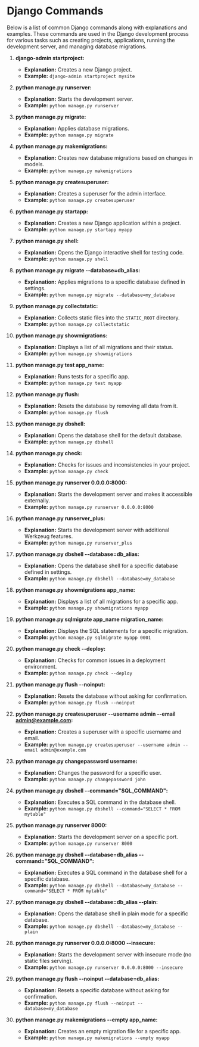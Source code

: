 # Django Commands

Below is a list of common Django commands along with explanations and examples. These commands are used in the Django development process for various tasks such as creating projects, applications, running the development server, and managing database migrations.

1. **django-admin startproject:**
   - **Explanation:** Creates a new Django project.
   - **Example:** `django-admin startproject mysite`

2. **python manage.py runserver:**
   - **Explanation:** Starts the development server.
   - **Example:** `python manage.py runserver`

3. **python manage.py migrate:**
   - **Explanation:** Applies database migrations.
   - **Example:** `python manage.py migrate`

4. **python manage.py makemigrations:**
   - **Explanation:** Creates new database migrations based on changes in models.
   - **Example:** `python manage.py makemigrations`

5. **python manage.py createsuperuser:**
   - **Explanation:** Creates a superuser for the admin interface.
   - **Example:** `python manage.py createsuperuser`

6. **python manage.py startapp:**
   - **Explanation:** Creates a new Django application within a project.
   - **Example:** `python manage.py startapp myapp`

7. **python manage.py shell:**
   - **Explanation:** Opens the Django interactive shell for testing code.
   - **Example:** `python manage.py shell`

8. **python manage.py migrate --database=db_alias:**
   - **Explanation:** Applies migrations to a specific database defined in settings.
   - **Example:** `python manage.py migrate --database=my_database`

9. **python manage.py collectstatic:**
   - **Explanation:** Collects static files into the `STATIC_ROOT` directory.
   - **Example:** `python manage.py collectstatic`

10. **python manage.py showmigrations:**
    - **Explanation:** Displays a list of all migrations and their status.
    - **Example:** `python manage.py showmigrations`

11. **python manage.py test app_name:**
    - **Explanation:** Runs tests for a specific app.
    - **Example:** `python manage.py test myapp`

12. **python manage.py flush:**
    - **Explanation:** Resets the database by removing all data from it.
    - **Example:** `python manage.py flush`

13. **python manage.py dbshell:**
    - **Explanation:** Opens the database shell for the default database.
    - **Example:** `python manage.py dbshell`

14. **python manage.py check:**
    - **Explanation:** Checks for issues and inconsistencies in your project.
    - **Example:** `python manage.py check`

15. **python manage.py runserver 0.0.0.0:8000:**
    - **Explanation:** Starts the development server and makes it accessible externally.
    - **Example:** `python manage.py runserver 0.0.0.0:8000`

16. **python manage.py runserver_plus:**
    - **Explanation:** Starts the development server with additional Werkzeug features.
    - **Example:** `python manage.py runserver_plus`

17. **python manage.py dbshell --database=db_alias:**
    - **Explanation:** Opens the database shell for a specific database defined in settings.
    - **Example:** `python manage.py dbshell --database=my_database`

18. **python manage.py showmigrations app_name:**
    - **Explanation:** Displays a list of all migrations for a specific app.
    - **Example:** `python manage.py showmigrations myapp`

19. **python manage.py sqlmigrate app_name migration_name:**
    - **Explanation:** Displays the SQL statements for a specific migration.
    - **Example:** `python manage.py sqlmigrate myapp 0001`

20. **python manage.py check --deploy:**
    - **Explanation:** Checks for common issues in a deployment environment.
    - **Example:** `python manage.py check --deploy`

21. **python manage.py flush --noinput:**
    - **Explanation:** Resets the database without asking for confirmation.
    - **Example:** `python manage.py flush --noinput`

22. **python manage.py createsuperuser --username admin --email admin@example.com:**
    - **Explanation:** Creates a superuser with a specific username and email.
    - **Example:** `python manage.py createsuperuser --username admin --email admin@example.com`

23. **python manage.py changepassword username:**
    - **Explanation:** Changes the password for a specific user.
    - **Example:** `python manage.py changepassword john`

24. **python manage.py dbshell --command="SQL_COMMAND":**
    - **Explanation:** Executes a SQL command in the database shell.
    - **Example:** `python manage.py dbshell --command="SELECT * FROM mytable"`

25. **python manage.py runserver 8000:**
    - **Explanation:** Starts the development server on a specific port.
    - **Example:** `python manage.py runserver 8000`

26. **python manage.py dbshell --database=db_alias --command="SQL_COMMAND":**
    - **Explanation:** Executes a SQL command in the database shell for a specific database.
    - **Example:** `python manage.py dbshell --database=my_database --command="SELECT * FROM mytable"`

27. **python manage.py dbshell --database=db_alias --plain:**
    - **Explanation:** Opens the database shell in plain mode for a specific database.
    - **Example:** `python manage.py dbshell --database=my_database --plain`

28. **python manage.py runserver 0.0.0.0:8000 --insecure:**
    - **Explanation:** Starts the development server with insecure mode (no static files serving).
    - **Example:** `python manage.py runserver 0.0.0.0:8000 --insecure`

29. **python manage.py flush --noinput --database=db_alias:**
    - **Explanation:** Resets a specific database without asking for confirmation.
    - **Example:** `python manage.py flush --noinput --database=my_database`

30. **python manage.py makemigrations --empty app_name:**
    - **Explanation:** Creates an empty migration file for a specific app.
    - **Example:** `python manage.py makemigrations --empty myapp`
